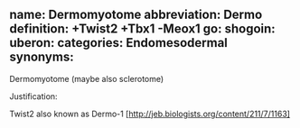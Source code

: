 name: Dermomyotome
abbreviation: Dermo
definition: +Twist2 +Tbx1 -Meox1
go:
shogoin: 
uberon:
categories: Endomesodermal
synonyms:
---

Dermomyotome (maybe also sclerotome)

Justification:

Twist2 also known as Dermo-1 [http://jeb.biologists.org/content/211/7/1163]
